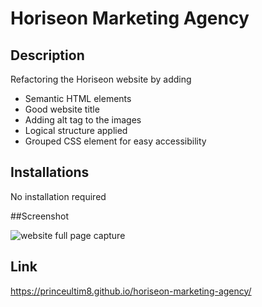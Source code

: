# Horiseon Marketing Agency

## Description
Refactoring the Horiseon website by adding
- Semantic HTML elements
- Good website title
- Adding alt tag to the images
- Logical structure applied
- Grouped CSS element for easy accessibility

## Installations
No installation required

##Screenshot

<img src="./screenshot.png" alt="website full page capture" />

## Link
https://princeultim8.github.io/horiseon-marketing-agency/

